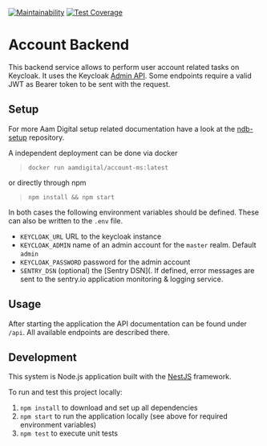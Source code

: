 [![Maintainability](https://api.codeclimate.com/v1/badges/6bf32c4f0345ea2bfb1b/maintainability)](https://codeclimate.com/github/Aam-Digital/account-backend/maintainability)
[![Test Coverage](https://api.codeclimate.com/v1/badges/6bf32c4f0345ea2bfb1b/test_coverage)](https://codeclimate.com/github/Aam-Digital/account-backend/test_coverage)

# Account Backend

This backend service allows to perform user account related tasks on Keycloak.
It uses the Keycloak [Admin API](https://www.keycloak.org/docs-api/19.0.2/rest-api/index.html).
Some endpoints require a valid JWT as Bearer token to be sent with the request.

## Setup
For more Aam Digital setup related documentation have a look at the [ndb-setup](https://github.com/Aam-Digital/ndb-setup) repository.

A independent deployment can be done via docker

> `docker run aamdigital/account-ms:latest`

or directly through npm

> `npm install && npm start`

In both cases the following environment variables should be defined.
These can also be written to the `.env` file.

- `KEYCLOAK_URL` URL to the keycloak instance
- `KEYCLOAK_ADMIN` name of an admin account for the `master` realm. Default `admin`
- `KEYCLOAK_PASSWORD` password for the admin account
- `SENTRY_DSN` (optional) the [Sentry DSN](. If defined, error messages are sent to the sentry.io application monitoring & logging service.

## Usage

After starting the application the API documentation can be found under `/api`.
All available endpoints are described there.

## Development
This system is Node.js application built with the [NestJS](https://nestjs.com/) framework.

To run and test this project locally:
1. `npm install` to download and set up all dependencies
2. `npm start` to run the application locally (see above for required environment variables)
3. `npm test` to execute unit tests
